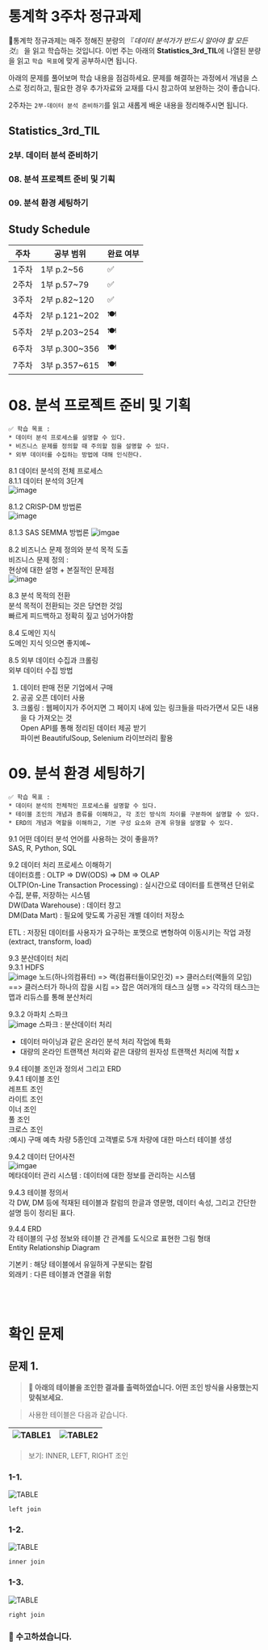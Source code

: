 # 통계학 3주차 정규과제

📌통계학 정규과제는 매주 정해진 분량의 『*데이터 분석가가 반드시 알아야 할 모든 것*』 을 읽고 학습하는 것입니다. 이번 주는 아래의 **Statistics_3rd_TIL**에 나열된 분량을 읽고 `학습 목표`에 맞게 공부하시면 됩니다.

아래의 문제를 풀어보며 학습 내용을 점검하세요. 문제를 해결하는 과정에서 개념을 스스로 정리하고, 필요한 경우 추가자료와 교재를 다시 참고하여 보완하는 것이 좋습니다.

2주차는 `2부-데이터 분석 준비하기`를 읽고 새롭게 배운 내용을 정리해주시면 됩니다.


## Statistics_3rd_TIL

### 2부. 데이터 분석 준비하기
### 08. 분석 프로젝트 준비 및 기획
### 09. 분석 환경 세팅하기



## Study Schedule

|주차 | 공부 범위     | 완료 여부 |
|----|----------------|----------|
|1주차| 1부 p.2~56     | ✅      |
|2주차| 1부 p.57~79    | ✅      | 
|3주차| 2부 p.82~120   | ✅      | 
|4주차| 2부 p.121~202  | 🍽️      | 
|5주차| 2부 p.203~254  | 🍽️      | 
|6주차| 3부 p.300~356  | 🍽️      | 
|7주차| 3부 p.357~615  | 🍽️      |  

<!-- 여기까진 그대로 둬 주세요-->

# 08. 분석 프로젝트 준비 및 기획

```
✅ 학습 목표 :
* 데이터 분석 프로세스를 설명할 수 있다.
* 비즈니스 문제를 정의할 때 주의할 점을 설명할 수 있다.
* 외부 데이터를 수집하는 방법에 대해 인식한다.
```
8.1 데이터 분석의 전체 프로세스       
8.1.1 데이터 분석의 3단계       
![image](../statistic/image/스크린샷%202025-04-07%20오후%207.32.02.png)

8.1.2 CRISP-DM 방법론     
![image](../statistic/image/스크린샷%202025-04-07%20오후%207.38.02.png)

8.1.3 SAS SEMMA 방법론 
![imgae](../statistic/image/스크린샷%202025-04-07%20오후%207.38.59.png)

8.2 비즈니스 문제 정의와 분석 목적 도출     
비즈니스 문제 정의 :     
현상에 대한 설명 + 본질적인 문제점     
![image](../statistic/image/스크린샷%202025-04-07%20오후%207.43.27.png)    

8.3 분석 목적의 전환     
분석 목적이 전환되는 것은 당연한 것임     
빠르게 피드백하고 정확히 짚고 넘어가야함     

8.4 도메인 지식    
도메인 지식 잇으면 좋지예~       

8.5 외부 데이터 수집과 크롤링     
외부 데이터 수집 방법     
1. 데이터 판매 전문 기업에서 구매     
2. 공공 오픈 데이터 사용      
3. 크롤링 : 웹페이지가 주어지면 그 페이지 내에 있는 링크들을 따라가면서 모든 내용을 다 가져오는 것      
Open API를 통해 정리된 데이터 제공 받기      
파이썬 BeautifulSoup, Selenium 라이브러리 활용       

# 09. 분석 환경 세팅하기

```
✅ 학습 목표 :
* 데이터 분석의 전체적인 프로세스를 설명할 수 있다.
* 테이블 조인의 개념과 종류를 이해하고, 각 조인 방식의 차이를 구분하여 설명할 수 있다.
* ERD의 개념과 역할을 이해하고, 기본 구성 요소와 관계 유형을 설명할 수 있다.
```
9.1 어떤 데이터 분석 언어를 사용하는 것이 좋을까?    
SAS, R, Python, SQL     

9.2 데이터 처리 프로세스 이해하기     
데이터흐름 : OLTP => DW(ODS) => DM => OLAP       
OLTP(On-Line Transaction Processing) : 실시간으로 데이터를 트랜잭션 단위로 수집, 분류, 저장하는 시스템     
DW(Data Warehouse) : 데이터 창고        
DM(Data Mart) : 필요에 맞도록 가공된 개별 데이터 저장소     

ETL : 저장된 데이터를 사용자가 요구하는 포맷으로 변형하여 이동시키는 작업 과정(extract, transform, load)

9.3 분산데이터 처리      
9.3.1 HDFS      
![image](../statistic/image/스크린샷%202025-04-07%20오후%208.09.50.png)
노드(하나의컴퓨터) => 랙(컴퓨터들이모인것) => 클러스터(랙들의 모임)  ==> 클러스터가 하나의 잡을 시킴 => 잡은 여러개의 태스크 실행 => 각각의 태스크는 맵과 리듀스를 통해 분산처리      

9.3.2 아파치 스파크       
![image](../statistic/image/스크린샷%202025-04-07%20오후%208.13.13.png)
스파크 : 분산데이터 처리      
- 데이터 마이닝과 같은 온라인 분석 처리 작업에 특화       
- 대량의 온라인 트랜잭션 처리와 같은 대량의 원자성 트랜잭션 처리에 적합 x      

9.4 테이블 조인과 정의서 그리고 ERD     
9.4.1 테이블 조인       
레프트 조인     
라이트 조인      
이너 조인     
풀 조인      
크로스 조인       
:예시) 구매 예측 차량 5종인데 고객별로 5개 차량에 대한 마스터 테이블 생성 

9.4.2 데이터 단어사전      
![imgae](../statistic/image/스크린샷%202025-04-07%20오후%208.17.48.png)      
메타데이터 관리 시스템 : 데이터에 대한 정보를 관리하는 시스템      

9.4.3 테이블 정의서      
각 DW, DM 등에 적재된 테이블과 칼럼의 한글과 영문명, 데이터 속성, 그리고 간단한 설명 등이 정리된 표다.     

9.4.4 ERD     
각 테이블의 구성 정보와 테이블 간 관계를 도식으로 표현한 그림 형태     
Entity Relationship Diagram

기본키 : 해당 테이블에서 유일하게 구분되는 칼럼             
외래키 : 다른 테이블과 연결을 위함     

<br>
<br>

# 확인 문제

## 문제 1.

> **🧚 아래의 테이블을 조인한 결과를 출력하였습니다. 어떤 조인 방식을 사용했는지 맞춰보세요.**

> 사용한 테이블은 다음과 같습니다.

![TABLE1](https://github.com/ejejbb/Template/raw/main/File/2.6.PNG)|![TABLE2](https://github.com/ejejbb/Template/raw/main/File/2.7.PNG)
---|---|

> 보기: INNER, LEFT, RIGHT 조인

<!-- 테이블 조인의 종류를 이해하였는지 확인하기 위한 문제입니다. 각 테이블이 어떤 조인 방식을 이용하였을지 고민해보고 각 테이블 아래에 답을 작성해주세요.-->

### 1-1. 
![TABLE](https://github.com/ejejbb/Template/raw/main/File/2-1.PNG)
```
left join
```

### 1-2. 
![TABLE](https://github.com/ejejbb/Template/raw/main/File/2-3.PNG)
```
inner join 
```

### 1-3. 
![TABLE](https://github.com/ejejbb/Template/raw/main/File/2-2.PNG)
```
right join 
```

### 🎉 수고하셨습니다.